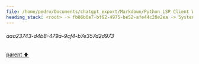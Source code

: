 ```yaml
---
file: /home/pedro/Documents/chatgpt_export/Markdown/Python LSP Client Writing.md
heading_stack: <root> -> fb86b0e7-bf62-4975-be52-afe44c28e2ea -> System -> 93a72920-b6b0-4849-ae9f-6a6bac06bf87 -> System -> aaa23743-d4b8-479a-9cf4-b7e357d2d973
---
```

###### aaa23743-d4b8-479a-9cf4-b7e357d2d973
[parent ⬆️](#93a72920-b6b0-4849-ae9f-6a6bac06bf87)

